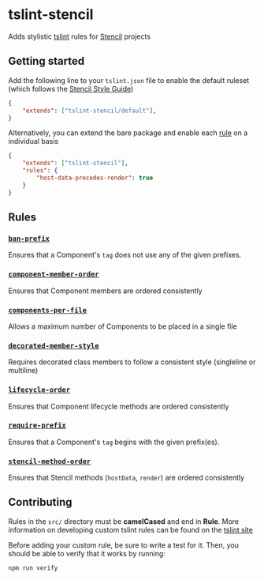 
# tslint-stencil
Adds stylistic [tslint](https://github.com/palantir/tslint) rules for [Stencil](https://github.com/ionic-team/stencil) projects

## Getting started
Add the following line to your `tslint.json` file to enable the default ruleset (which follows the [Stencil Style Guide](https://stenciljs.com/docs/style-guide))

```json
{
    "extends": ["tslint-stencil/default"],
}
```

Alternatively, you can extend the bare package and enable each [rule](#rules) on a individual basis
```json
{
    "extends": ["tslint-stencil"],
    "rules": {
        "host-data-precedes-render": true
    }
}
```

## Rules

### [`ban-prefix`](docs/ban-prefix.md)
Ensures that a Component's `tag` does not use any of the given prefixes.

### [`component-member-order`](docs/component-member-order.md)
Ensures that Component members are ordered consistently

### [`components-per-file`](docs/components-per-file.md)
Allows a maximum number of Components to be placed in a single file

### [`decorated-member-style`](docs/decorated-member-style.md)
Requires decorated class members to follow a consistent style (singleline or multiline)

### [`lifecycle-order`](docs/lifecycle-order.md)
Ensures that Component lifecycle methods are ordered consistently

### [`require-prefix`](docs/require-prefix.md)
Ensures that a Component's `tag` begins with the given prefix(es).

### [`stencil-method-order`](docs/stencil-method-order.md)
Ensures that Stencil methods (`hostData`, `render`) are ordered consistently

## Contributing
Rules in the `src/` directory must be **camelCased** and end in **Rule**.
More information on developing custom tslint rules can be found on the [tslint site](https://palantir.github.io/tslint/develop/custom-rules/)

Before adding your custom rule, be sure to write a test for it. Then, you should be able to verify that it works by running:
```
npm run verify
```
